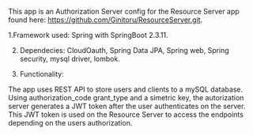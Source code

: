 This app is an Authorization Server config for the Resource Server app found here:
https://github.com/Ginitoru/ResourceServer.git.

1.Framework used: Spring with SpringBoot 2.3.11.

2. Dependecies: CloudOauth,  Spring Data JPA, Spring web, Spring security, mysql driver, lombok.

4. Functionality: 

The app uses REST API to store users and clients to a mySQL database.
Using authorization_code grant_type and a simetric key, the autorization server generates a 
JWT token after the user authenticates on the server. This JWT token is used on the Resource 
Server to access the endpoints depending on the users authorization.
